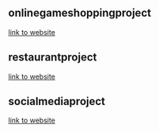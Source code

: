 ## onlinegameshoppingproject
[link to website](http://gamesintel.herokuapp.com/)

## restaurantproject
[link to website](http://kabiskitchen.herokuapp.com/)

## socialmediaproject
[link to website](http://facejournal.herokuapp.com/)
